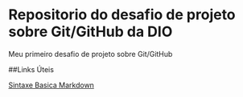 # Repositorio do desafio de projeto sobre Git/GitHub da DIO
Meu primeiro desafio de projeto sobre Git/GitHub

##Links Úteis

[Sintaxe Basica Markdown](https://www.markdownguide.org/basic-syntax/)

